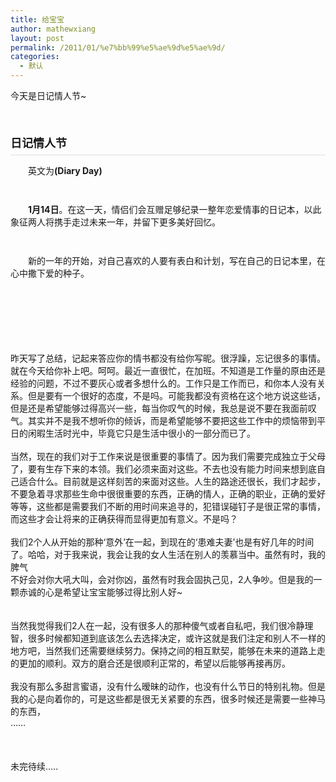 ```yaml
---
title: 给宝宝
author: mathewxiang
layout: post
permalink: /2011/01/%e7%bb%99%e5%ae%9d%e5%ae%9d/
categories:
  - 默认
---
```

今天是日记情人节~

<div>
  <br />
</div>

<div>
  <h2 style="margin-top: 0px; margin-right: 0px; margin-bottom: 10px; margin-left: 0px; padding-top: 0px; padding-right: 0px; padding-bottom: 6px; padding-left: 0px; font-size: 18px; font-weight: bold; line-height: 24px; border-bottom-width: 1px; border-bottom-style: solid; border-bottom-color: rgb(222, 223, 225); clear: none;">
    <span style="font-family: arial, 宋体, sans-serif; line-height: 24px;"><span><br /> 日记情人节</span></span>
  </h2>
  
  <p>
    　　英文为<b>(Diary Day)</b>
  </p>
  
  <div style="height: 14px; line-height: 14px; font-size: 12px; overflow-x: hidden; overflow-y: hidden;">
  </div>
  
  <p>
    　　<b>1月14日</b>。在这一天，情侣们会互赠足够纪录一整年恋爱情事的日记本，以此象征两人将携手走过未来一年，并留下更多美好回忆。
  </p>
  
  <div style="height: 14px; line-height: 14px; font-size: 12px; overflow-x: hidden; overflow-y: hidden;">
  </div>
  
  <p>
    　　新的一年的开始，对自己喜欢的人要有表白和计划，写在自己的日记本里，在心中撒下爱的种子。
  </p>
</div>

<div>
  <br />
</div>

<div>
  <br />
</div>

<div>
  <br />
</div>

<div>
  <br />
</div>

<div>
  <br />
</div>

<div>
  <br />
</div>

<div>
  昨天写了总结，记起来答应你的情书都没有给你写昵。很浮躁，忘记很多的事情。就在今天给你补上吧。呵呵。最近一直很忙，在加班。不知道是工作量的原由还是经验的问题，不过不要灰心或者多想什么的。工作只是工作而已，和你本人没有关系。但是要有一个很好的态度，不是吗。可能我都没有资格在这个地方说这些话，但是还是希望能够过得高兴一些，每当你叹气的时候，我总是说不要在我面前叹气。其实并不是我不想听你的倾诉，而是希望能够不要把这些工作中的烦恼带到平日的闲暇生活时光中，毕竟它只是生活中很小的一部分而已了。
</div>

<div>
  <br />
</div>

<div>
  当然，现在的我们对于工作来说是很重要的事情了。因为我们需要完成独立于父母了，要有生存下来的本领。我们必须来面对这些。不去也没有能力时间来想到底自己适合什么。目前就是这样刻苦的来面对这些。人生的路途还很长，我们才起步，不要急着寻求那些生命中很很重要的东西，正确的情人，正确的职业，正确的爱好等等，这些都是需要我们不断的用时间来追寻的，犯错误碰钉子是很正常的事情，而这些才会让将来的正确获得而显得更加有意义。不是吗？
</div>

<div>
  <br />
</div>

<div>
  我们2个人从开始的那种‘意外’在一起，到现在的‘患难夫妻’也是有好几年的时间了。哈哈，对于我来说，我会让我的女人生活在别人的羡慕当中。虽然有时，我的脾气<br /> 不好会对你大吼大叫，会对你凶，虽然有时我会固执己见，2人争吵。但是我的一颗赤诚的心是希望让宝宝能够过得比别人好~
</div>

<div>
  <br />
</div>

<div>
  <br />
</div>

<div>
  当然我觉得我们2人在一起，没有很多人的那种傻气或者自私吧，我们很冷静理智，很多时候都知道到底该怎么去选择决定，或许这就是我们注定和别人不一样的地方吧，当然我们还需要继续努力。保持之间的相互默契，能够在未来的道路上走的更加的顺利。双方的磨合还是很顺利正常的，希望以后能够再接再厉。
</div>

<div>
  <br />
</div>

<div>
  我没有那么多甜言蜜语，没有什么暧昧的动作，也没有什么节日的特别礼物。但是我的心是向着你的，可是这些都是很无关紧要的东西，很多时候还是需要一些神马的东西，<br /> ……
</div>

<div>
  <br />
</div>

<div>
  <br />
</div>

<div>
  <br />
</div>

<div>
  未完待续…..
</div>